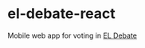# el-debate-react

Mobile web app for voting in [EL Debate](https://github.com/elpassion/el_debate)
